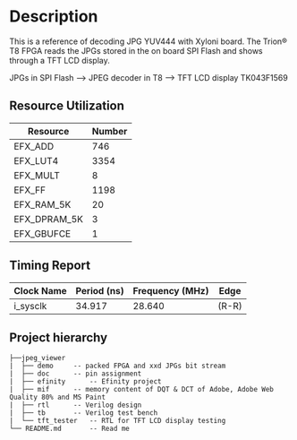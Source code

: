 Description
===========

This is a reference of decoding JPG YUV444 with Xyloni board.
The Trion® T8 FPGA reads the JPGs stored in the on board SPI Flash and shows through a TFT LCD display.

JPGs in SPI Flash --> JPEG decoder in T8 --> TFT LCD display TK043F1569

## Resource Utilization
| Resource        | Number   |
|-----------------|----------|
| EFX_ADD         | 	746  |
| EFX_LUT4        | 	3354 |
| EFX_MULT        | 	8    |
| EFX_FF          | 	1198 |
| EFX_RAM_5K      | 	20   |
| EFX_DPRAM_5K    | 	3    |
| EFX_GBUFCE      | 	1    |

## Timing Report

| Clock Name      | Period (ns)   | Frequency (MHz)   | Edge  |
|-----------------|---------------|-------------------|-------|
| i_sysclk        |   34.917      |     28.640        | (R-R) |

## Project hierarchy
```
├──jpeg_viewer
|  ├── demo		-- packed FPGA and xxd JPGs bit stream
|  ├── doc		-- pin assignment
|  ├── efinity		-- Efinity project
|  ├── mif		-- memory content of DQT & DCT of Adobe, Adobe Web Quality 80% and MS Paint
|  ├── rtl		-- Verilog design
|  ├── tb		-- Verilog test bench
|  └── tft_tester	-- RTL for TFT LCD display testing
└── README.md		-- Read me
```
